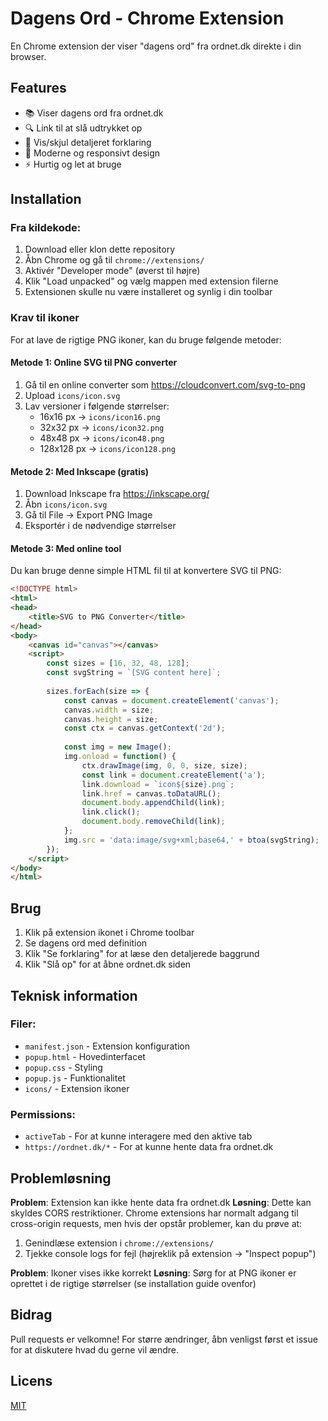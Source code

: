 # Dagens Ord - Chrome Extension

En Chrome extension der viser "dagens ord" fra ordnet.dk direkte i din browser.

## Features

- 📚 Viser dagens ord fra ordnet.dk
- 🔍 Link til at slå udtrykket op
- 📖 Vis/skjul detaljeret forklaring
- 🎨 Moderne og responsivt design
- ⚡ Hurtig og let at bruge

## Installation

### Fra kildekode:

1. Download eller klon dette repository
2. Åbn Chrome og gå til `chrome://extensions/`
3. Aktivér "Developer mode" (øverst til højre)
4. Klik "Load unpacked" og vælg mappen med extension filerne
5. Extensionen skulle nu være installeret og synlig i din toolbar

### Krav til ikoner

For at lave de rigtige PNG ikoner, kan du bruge følgende metoder:

#### Metode 1: Online SVG til PNG converter
1. Gå til en online converter som https://cloudconvert.com/svg-to-png
2. Upload `icons/icon.svg`
3. Lav versioner i følgende størrelser:
   - 16x16 px → `icons/icon16.png`
   - 32x32 px → `icons/icon32.png`
   - 48x48 px → `icons/icon48.png`
   - 128x128 px → `icons/icon128.png`

#### Metode 2: Med Inkscape (gratis)
1. Download Inkscape fra https://inkscape.org/
2. Åbn `icons/icon.svg`
3. Gå til File → Export PNG Image
4. Eksportér i de nødvendige størrelser

#### Metode 3: Med online tool
Du kan bruge denne simple HTML fil til at konvertere SVG til PNG:

```html
<!DOCTYPE html>
<html>
<head>
    <title>SVG to PNG Converter</title>
</head>
<body>
    <canvas id="canvas"></canvas>
    <script>
        const sizes = [16, 32, 48, 128];
        const svgString = `[SVG content here]`;
        
        sizes.forEach(size => {
            const canvas = document.createElement('canvas');
            canvas.width = size;
            canvas.height = size;
            const ctx = canvas.getContext('2d');
            
            const img = new Image();
            img.onload = function() {
                ctx.drawImage(img, 0, 0, size, size);
                const link = document.createElement('a');
                link.download = `icon${size}.png`;
                link.href = canvas.toDataURL();
                document.body.appendChild(link);
                link.click();
                document.body.removeChild(link);
            };
            img.src = 'data:image/svg+xml;base64,' + btoa(svgString);
        });
    </script>
</body>
</html>
```

## Brug

1. Klik på extension ikonet i Chrome toolbar
2. Se dagens ord med definition
3. Klik "Se forklaring" for at læse den detaljerede baggrund
4. Klik "Slå op" for at åbne ordnet.dk siden

## Teknisk information

### Filer:

- `manifest.json` - Extension konfiguration
- `popup.html` - Hovedinterfacet
- `popup.css` - Styling
- `popup.js` - Funktionalitet
- `icons/` - Extension ikoner

### Permissions:

- `activeTab` - For at kunne interagere med den aktive tab
- `https://ordnet.dk/*` - For at kunne hente data fra ordnet.dk

## Problemløsning

**Problem**: Extension kan ikke hente data fra ordnet.dk
**Løsning**: Dette kan skyldes CORS restriktioner. Chrome extensions har normalt adgang til cross-origin requests, men hvis der opstår problemer, kan du prøve at:

1. Genindlæse extension i `chrome://extensions/`
2. Tjekke console logs for fejl (højreklik på extension → "Inspect popup")

**Problem**: Ikoner vises ikke korrekt
**Løsning**: Sørg for at PNG ikoner er oprettet i de rigtige størrelser (se installation guide ovenfor)

## Bidrag

Pull requests er velkomne! For større ændringer, åbn venligst først et issue for at diskutere hvad du gerne vil ændre.

## Licens

[MIT](https://choosealicense.com/licenses/mit/)
